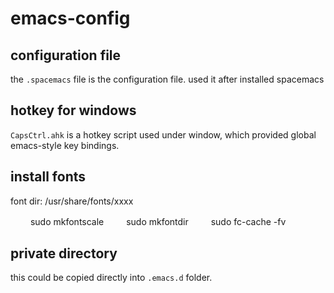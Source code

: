 # emacs-config

## configuration file
the `.spacemacs` file is the configuration file.  used it after installed spacemacs

## hotkey for windows
`CapsCtrl.ahk` is a hotkey script used under window, which provided global
emacs-style key bindings.

## install fonts

font dir: /usr/share/fonts/xxxx

　　 sudo mkfontscale
　　 sudo mkfontdir
　　 sudo fc-cache -fv

## private directory

this could be copied directly into `.emacs.d` folder.

